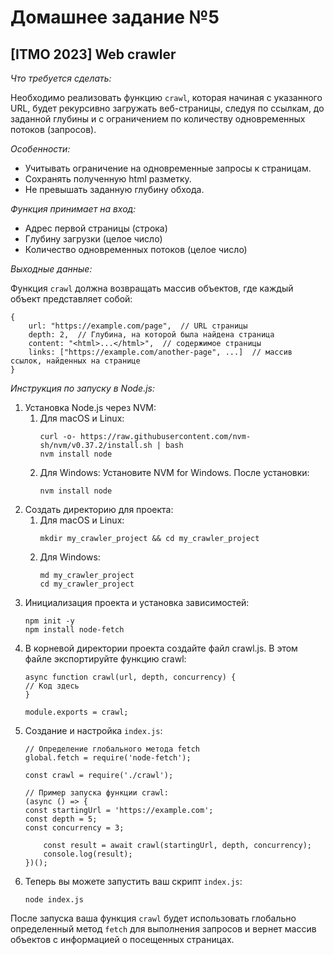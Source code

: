 # Домашнее задание №5
## [ITMO 2023] Web crawler

*Что требуется сделать:*

Необходимо реализовать функцию `crawl`, которая начиная с указанного URL, будет рекурсивно загружать веб-страницы, следуя по ссылкам, до заданной глубины и с ограничением по количеству одновременных потоков (запросов).

*Особенности:*
- Учитывать ограничение на одновременные запросы к страницам.
- Сохранять полученную html разметку.
- Не превышать заданную глубину обхода.

*Функция принимает на вход:*
- Адрес первой страницы (строка)
- Глубину загрузки (целое число)
- Количество одновременных потоков (целое число)

*Выходные данные:*

Функция `crawl` должна возвращать массив объектов, где каждый объект представляет собой:
~~~
{
    url: "https://example.com/page",  // URL страницы
    depth: 2,  // Глубина, на которой была найдена страница
    content: "<html>...</html>",  // содержимое страницы
    links: ["https://example.com/another-page", ...]  // массив ссылок, найденных на странице
}
~~~

*Инструкция по запуску в Node.js:*

1. Установка Node.js через NVM:
   1. Для macOS и Linux:
      ~~~
      curl -o- https://raw.githubusercontent.com/nvm-sh/nvm/v0.37.2/install.sh | bash
      nvm install node 
      ~~~
   2. Для Windows:
      Установите NVM for Windows. После установки:
      ~~~
      nvm install node
      ~~~
2. Создать директорию для проекта:
   1. Для macOS и Linux:
      ~~~
      mkdir my_crawler_project && cd my_crawler_project
      ~~~
   2. Для Windows:
      ~~~
      md my_crawler_project
      cd my_crawler_project
      ~~~
3. Инициализация проекта и установка зависимостей:
   ~~~
   npm init -y
   npm install node-fetch
   ~~~
4. В корневой директории проекта создайте файл crawl.js. В этом файле экспортируйте функцию crawl:
    ~~~
    async function crawl(url, depth, concurrency) {
    // Код здесь
    }
    
   module.exports = crawl;
   ~~~
5. Создание и настройка `index.js`:
    ~~~
    // Определение глобального метода fetch
    global.fetch = require('node-fetch');
    
    const crawl = require('./crawl');
    
    // Пример запуска функции crawl:
    (async () => {
    const startingUrl = 'https://example.com';
    const depth = 5;
    const concurrency = 3;
    
        const result = await crawl(startingUrl, depth, concurrency);
        console.log(result);
    })();
    ~~~
6. Теперь вы можете запустить ваш скрипт `index.js`:
   ~~~
   node index.js
   ~~~

После запуска ваша функция `crawl` будет использовать глобально определенный метод `fetch` для выполнения запросов и вернет массив объектов с информацией о посещенных страницах.

